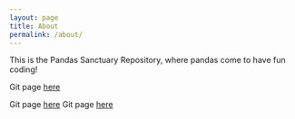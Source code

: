 ```yaml
---
layout: page
title: About
permalink: /about/
---
```


This is the Pandas Sanctuary Repository, where pandas come to have fun coding!

Git page [here](https://github.com/stchiew/stchiew.github.io/edit/dev/about.md)

Git page [here](https://github.com/stchiew/stchiew.github.io/blob/dev/git.md)
Git page [here](https://github.com/stchiew/stchiew.github.io/blob/dev/git.md)
